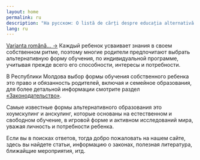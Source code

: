 ```yaml
---
layout: home
permalink: ru
description: "На русском: O listă de cărți despre educația alternativă."
lang: ru
---
```


<a href="/" lang="ro" class="translation-link">Varianta română… →</a>
Каждый ребенок усваивает знания в своем собственном ритме, поэтому многие
родители предпочитают выбрать альтернативную форму обучения, по индивидуальной
программе, учитывая прежде всего его способности, интересы и потребности.

В Республики Молдова выбор формы обучения собственного ребенка это право
и обязанность родителей, включая и семейное образования, для более детальной
информации смотрите раздел [«Законодательство»](/legislatie).

Самые известные формы альтернативного образования это хоумскулинг и анскулинг,
которые основаны на естественном и свободном обучение, в игровой форме
и активном исследований мира, уважая личность и потребности ребенка.

Если вы в поисках ответов, тогда добро пожаловать на нашем сайте, здесь вы
найдете статьи, информацию о законах, полезная литература, ближайщие
мероприятия, итд.
